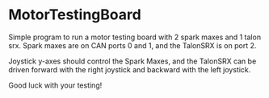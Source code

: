 # MotorTestingBoard

Simple program to run a motor testing board with 2 spark maxes and 1 talon srx.
Spark maxes are on CAN ports 0 and 1, and the TalonSRX is on port 2.

Joystick y-axes should control the Spark Maxes, and the TalonSRX can be driven forward with the right joystick and backward with the left joystick.

Good luck with your testing!
